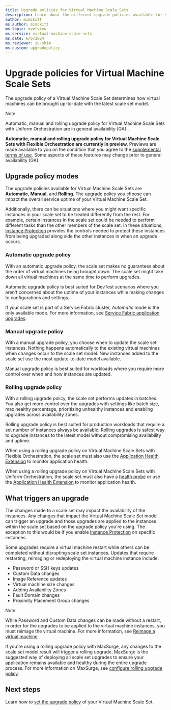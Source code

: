```yaml
---
title: Upgrade policies for Virtual Machine Scale Sets
description: Learn about the different upgrade policies available for Virtual Machine Scale Sets.
author: mimckitt
ms.author: mimckitt
ms.topic: overview
ms.service: virtual-machine-scale-sets
ms.date: 6/6/2024
ms.reviewer: ju-shim
ms.custom: upgradepolicy
---
```

# Upgrade policies for Virtual Machine Scale Sets

The upgrade policy of a Virtual Machine Scale Set determines how virtual machines can be brought up-to-date with the latest scale set model. 

> [!NOTE]
> Automatic, manual and rolling upgrade policy for Virtual Machine Scale Sets with Uniform Orchestration are in general availability (GA) . 
>
>**Automatic, manual and rolling upgrade policy for Virtual Machine Scale Sets with Flexible Orchestration are currently in preview.** Previews are made available to you on the condition that you agree to the [supplemental terms of use](https://azure.microsoft.com/support/legal/preview-supplemental-terms/). Some aspects of these features may change prior to general availability (GA).


## Upgrade policy modes

The upgrade policies available for Virtual Machine Scale Sets are  **Automatic**, **Manual**, and **Rolling**. The upgrade policy you choose can impact the overall service uptime of your Virtual Machine Scale Set. 

Additionally, there can be situations where you might want specific instances in your scale set to be treated differently from the rest. For example, certain instances in the scale set could be needed to perform different tasks than the other members of the scale set. In these situations, [Instance Protection](virtual-machine-scale-sets-instance-protection.md) provides the controls needed to protect these instances from being upgraded along side the other instances in when an upgrade occurs. 

### Automatic upgrade policy

With an automatic upgrade policy, the scale set makes no guarantees about the order of virtual machines being brought down. The scale set might take down all virtual machines at the same time to perform upgrades. 

Automatic upgrade policy is best suited for DevTest scenarios where you aren't concerned about the uptime of your instances while making changes to configurations and settings. 

If your scale set is part of a Service Fabric cluster, *Automatic* mode is the only available mode. For more information, see [Service Fabric application upgrades](../service-fabric/service-fabric-application-upgrade.md).

### Manual upgrade policy

With a manual upgrade policy, you choose when to update the scale set instances. Nothing happens automatically to the existing virtual machines when changes occur to the scale set model. New instances added to the scale set use the most update-to-date model available. 

Manual upgrade policy is best suited for workloads where you require more control over when and how instances are updated.  

### Rolling upgrade policy


With a rolling upgrade policy, the scale set performs updates in batches. You also get more control over the upgrades with settings like batch size, max healthy percentage, prioritizing unhealthy instances and enabling upgrades across availability zones. 

Rolling upgrade policy is best suited for production workloads that require a set number of instances always be available. Rolling upgrades is safest way to upgrade instances to the latest model without compromising availability and uptime. 

When using a rolling upgrade policy on Virtual Machine Scale Sets with Flexible Orchestration, the scale set must also use the [Application Health Extension](virtual-machine-scale-sets-health-extension.md) to monitor application health.

When using a rolling upgrade policy on Virtual Machine Scale Sets with Uniform Orchestration, the scale set must also have a [health probe](../load-balancer/load-balancer-custom-probe-overview.md) or use the [Application Health Extension](virtual-machine-scale-sets-health-extension.md) to monitor application health. 

## What triggers an upgrade

The changes made to a scale set may impact the availability of the instances. Any changes that impact the Virtual Machine Scale Set model can trigger an upgrade and those upgrades are applied to the instances within the scale set based on the upgrade policy you're using. The exception to this would be if you enable [Instance Protection](virtual-machine-scale-sets-instance-protection.md) on specific instances. 

Some upgrades require a virtual machine restart while others can be completed without disrupting scale set instances. Updates that require restarting, reimaging or redeploying the virtual machine instance include: 

- Password or SSH keys updates
- Custom Data changes
- Image Reference updates
- Virtual machine size changes
- Adding Availability Zones
- Fault Domain changes
- Proximity Placement Group changes

> [!NOTE]
> While Password and Custom Data changes can be made without a restart, in order for the upgrades to be applied to the virtual machine instances, you must reimage the virtual machine. For more information, see [Reimage a virtual machine](virtual-machine-scale-sets-reimage-virtual-machine.md)

If you're using a rolling upgrade policy with MaxSurge, any changes to the scale set model result will trigger a rolling upgrade. MaxSurge is the suggested way of deploying all scale set upgrades to ensure your application remains available and healthy during the entire upgrade process. For more information on MaxSurge, see [configure rolling upgrade policy](virtual-machine-scale-sets-configure-rolling-upgrades.md).

## Next steps
Learn how to [set the upgrade policy](virtual-machine-scale-sets-set-upgrade-policy.md) of your Virtual Machine Scale Set.
